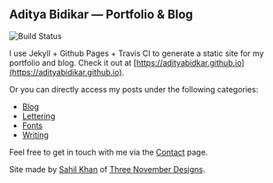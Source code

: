 ## Aditya Bidikar — Portfolio & Blog

![Build Status](https://travis-ci.org/adityabidikar/adityabidikar.github.io.svg?branch=build)

I use Jekyll + Github Pages + Travis CI to generate a static site for my portfolio and blog. Check it out at [https://adityabidkar.github.io](https://adityabidikar.github.io).

Or you can directly access my posts under the following categories:
+ [Blog](https://adityabidikar.github.io/blog/)
+ [Lettering](https://adityabidikar.github.io/lettering/)
+ [Fonts](https://adityabidikar.github.io/fonts/)
+ [Writing](https://adityabidikar.github.io/writing/)

Feel free to get in touch with me via the [Contact](https://adityabidikar.github.io/contact/) page.

Site made by [Sahil Khan](https://twitter.com/sahilk) of [Three November Designs](https://threenovember.com).